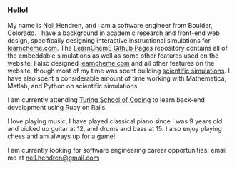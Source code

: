 ### Hello!

My name is Neil Hendren, and I am a software engineer from Boulder, Colorado. I have a background in academic research and front-end web design, specifically designing interactive instructional simulations for [learncheme.com](https://www.learncheme.com). The [LearnChemE Github Pages](https://github.com/LearnChemE/LearnChemE.github.io) repository contains all of the embeddable simulations as well as some other features used on the website. I also designed [learncheme.com](https://www.learncheme.com) and all other features on the website, though most of my time was spent building [scientific simulations](https://learncheme.com/simulations/). I have also spent a considerable amount of time working with Mathematica, Matlab, and Python on scientific simulations.

I am currently attending [Turing School of Coding](https://turing.edu/backend) to learn back-end development using Ruby on Rails.

I love playing music, I have played classical piano since I was 9 years old and picked up guitar at 12, and drums and bass at 15. I also enjoy playing chess and am always up for a game!

I am currently looking for software engineering career opportunities; email me at neil.hendren@gmail.com
